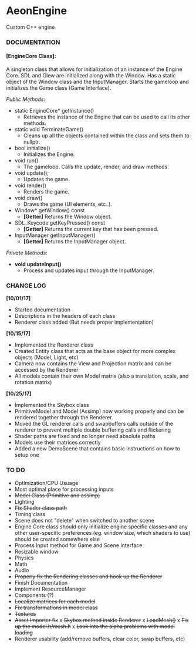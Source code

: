 # AeonEngine
Custom C++ engine

### DOCUMENTATION

#### [EngineCore Class]:

A singleton class that allows for initialization of an instance of the Engine Core. SDL and Glew are initialized along with the Window.
Has a static object of the Window class and the InputManager. Starts the gameloop and initializes the Game class (Game Interface).

*Public Methods*:
- static EngineCore* getInstance()
  - Retrieves the instance of the Engine that can be used to call its other methods.
- static void TerminateGame()
  - Cleans up all the objects contained within the class and sets them to nullptr.
- bool initialize()
  - Initializes the Engine.
- void run()
  - The gameloop. Calls the update, render, and draw methods.
- void update();
  - Updates the game.
- void render()
  - Renders the game.
- void draw()
  - Draws the game (UI elements, etc..).
- Window* getWindow() const
  - **[Getter]** Returns the Window object.
- SDL_Keycode getKeyPressed() const
  - **[Getter]** Returns the current key that has been pressed.
- InputManager getInputManager()
  - **[Getter]** Returns the InputManager object.

*Private Methods*:
- **void updateInput()**
  - Process and updates input through the InputManager.


### CHANGE LOG

**[10/01/17]**
- Started documentation
- Descriptions in the headers of each class
- Renderer class added (But needs proper implementation)

**[10/15/17]**
- Implemented the Renderer class
- Created Entity class that acts as the base object for more complex objects (Model, Light, etc)
- Camera now contains the View and Projection matrix and can be accessed by the Renderer
- All models contain their own Model matrix (also a translation, scale, and rotation matrix)

**[10/25/17]**
- Implemented the Skybox class
- PrimitiveModel and Model (Assimp) now working properly and can be rendered together through the Renderer
- Moved the GL renderer calls and swapbuffers calls outside of the renderer to prevent multiple double buffering calls and flickering
- Shader paths are fixed and no longer need absolute paths
- Models use their matrices correctly
- Added a new DemoScene that contains basic instructions on how to setup one


### TO DO

- Optimization/CPU Usuage
- Most optimal place for processing inputs
- ~~Model Class (Primitive and assimp)~~
- Lighting
- ~~Fix Shader class path~~
- Timing class
- Scene does not "delete" when switched to another scene
- Engine Core class should only initialize engine specific classes and any other user-specific preferences (eg. window size, which shaders to use) should be created somewhere else
- Process Input method for Game and Scene Interface
- Resizable window
- Physics
- Math
- Audio
- ~~Properly fix the Rendering classes and hook up the Renderer~~
- Finish Documentation
- Implement ResourceManager
- Components (?)
- ~~Localize matrices for each model~~
- ~~Fix transformations in model class~~
- ~~Textures~~
- ~~Asset Importer fix~~
x ~~Skybox method inside Renderer~~
x ~~LoadMesh()~~
x ~~Fix up the model.h/mesh.h~~
x ~~Look into the alpha problems with model loading~~
- Renderer usability (add/remove buffers, clear color, swap buffers, etc)
